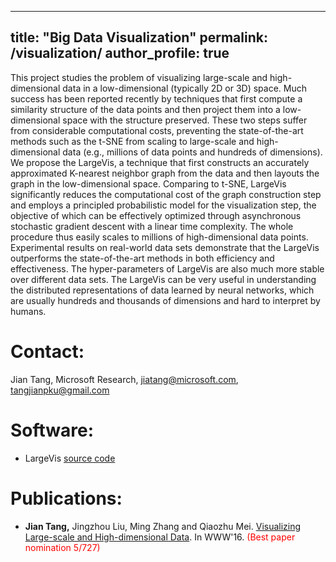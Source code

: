 
---
title: "Big Data Visualization"
permalink: /visualization/
author_profile: true
---
This project studies the problem of visualizing large-scale and high-dimensional data in a low-dimensional (typically 2D or 3D) space. Much success has been reported recently by techniques that first compute a similarity structure of the data points and then project them into a low-dimensional space with the structure preserved. These two steps suffer from considerable computational costs, preventing the state-of-the-art methods such as the t-SNE from scaling to large-scale and high-dimensional data (e.g., millions of data points and hundreds of dimensions). We propose the LargeVis, a technique that first constructs an accurately approximated K-nearest neighbor graph from the data and then layouts the graph in the low-dimensional space. Comparing to t-SNE, LargeVis significantly reduces the computational cost of the graph construction step and employs a principled probabilistic model for the visualization step, the objective of which can be effectively optimized through asynchronous stochastic gradient descent with a linear time complexity. The whole procedure thus easily scales to millions of high-dimensional data points. Experimental results on real-world data sets demonstrate that the LargeVis outperforms the state-of-the-art methods in both efficiency and effectiveness. The hyper-parameters of LargeVis are also much more stable over different data sets. The LargeVis can be very useful in understanding the distributed representations of data learned by neural networks, which are usually hundreds and thousands of dimensions and hard to interpret by humans.

Contact:
======
Jian Tang, Microsoft Research, jiatang@microsoft.com, tangjianpku@gmail.com

Software:
======
* LargeVis [source code](https://github.com/lferry007/LargeVis)

Publications:
======
* **Jian Tang,** Jingzhou Liu, Ming Zhang and Qiaozhu Mei. [Visualizing Large-scale and High-dimensional Data](https://arxiv.org/abs/1602.00370). In WWW'16. <span style='color:red'>(Best paper nomination 5/727)</span>

